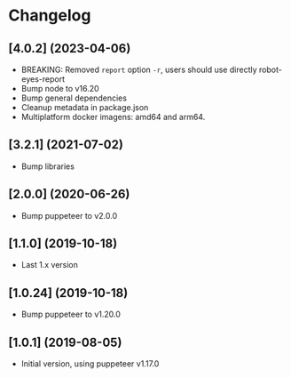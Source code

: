 # Changelog

## [4.0.2] (2023-04-06)

- BREAKING: Removed `report` option `-r`, users should use directly robot-eyes-report
- Bump node to v16.20
- Bump general dependencies
- Cleanup metadata in package.json
- Multiplatform docker imagens: amd64 and arm64.

## [3.2.1] (2021-07-02)

- Bump libraries

## [2.0.0] (2020-06-26)

- Bump puppeteer to v2.0.0

## [1.1.0] (2019-10-18)

- Last 1.x version

## [1.0.24] (2019-10-18)

- Bump puppeteer to v1.20.0

## [1.0.1] (2019-08-05)

- Initial version, using puppeteer v1.17.0
